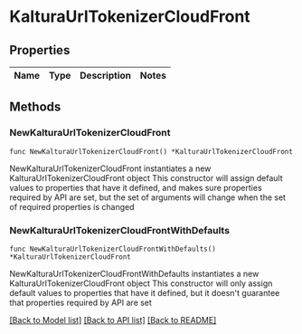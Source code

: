 # KalturaUrlTokenizerCloudFront

## Properties

Name | Type | Description | Notes
------------ | ------------- | ------------- | -------------

## Methods

### NewKalturaUrlTokenizerCloudFront

`func NewKalturaUrlTokenizerCloudFront() *KalturaUrlTokenizerCloudFront`

NewKalturaUrlTokenizerCloudFront instantiates a new KalturaUrlTokenizerCloudFront object
This constructor will assign default values to properties that have it defined,
and makes sure properties required by API are set, but the set of arguments
will change when the set of required properties is changed

### NewKalturaUrlTokenizerCloudFrontWithDefaults

`func NewKalturaUrlTokenizerCloudFrontWithDefaults() *KalturaUrlTokenizerCloudFront`

NewKalturaUrlTokenizerCloudFrontWithDefaults instantiates a new KalturaUrlTokenizerCloudFront object
This constructor will only assign default values to properties that have it defined,
but it doesn't guarantee that properties required by API are set


[[Back to Model list]](../README.md#documentation-for-models) [[Back to API list]](../README.md#documentation-for-api-endpoints) [[Back to README]](../README.md)



